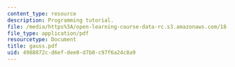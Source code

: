 ```yaml
---
content_type: resource
description: Programming tutorial.
file: /media/https%3A/open-learning-course-data-rc.s3.amazonaws.com/18-413-error-correcting-codes-laboratory-spring-2004/4988072cd6efdee0d7b0c97f6a24c8a9_gauss.pdf
file_type: application/pdf
resourcetype: Document
title: gauss.pdf
uid: 4988072c-d6ef-dee0-d7b0-c97f6a24c8a9
---
```

